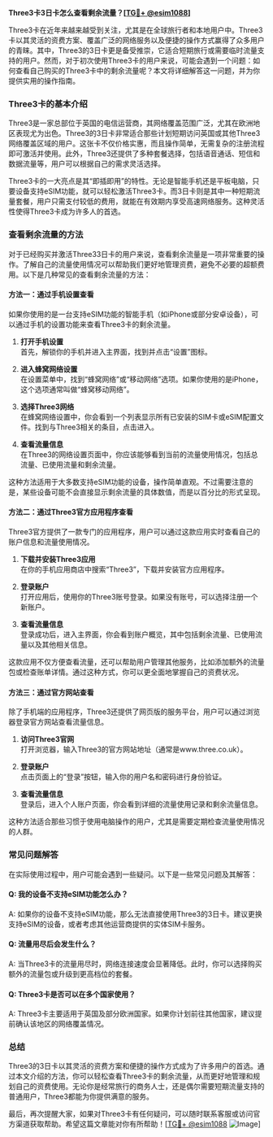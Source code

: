 **Three3卡3日卡怎么查看剩余流量？[[TG💪+ @esim1088](https://t.me/s/esim1088)]**

Three3卡在近年来越来越受到关注，尤其是在全球旅行者和本地用户中。Three3卡以其灵活的资费方案、覆盖广泛的网络服务以及便捷的操作方式赢得了众多用户的青睐。其中，Three3的3日卡更是备受推崇，它适合短期旅行或需要临时流量支持的用户。然而，对于初次使用Three3卡的用户来说，可能会遇到一个问题：如何查看自己购买的Three3卡中的剩余流量呢？本文将详细解答这一问题，并为你提供实用的操作指南。

### Three3卡的基本介绍

Three3是一家总部位于英国的电信运营商，其网络覆盖范围广泛，尤其在欧洲地区表现尤为出色。Three3的3日卡非常适合那些计划短期访问英国或其他Three3网络覆盖区域的用户。这张卡不仅价格实惠，而且操作简单，无需复杂的注册流程即可激活并使用。此外，Three3还提供了多种套餐选择，包括语音通话、短信和数据流量等，用户可以根据自己的需求灵活选择。

Three3卡的一大亮点是其“即插即用”的特性。无论是智能手机还是平板电脑，只要设备支持eSIM功能，就可以轻松激活Three3卡。而3日卡则是其中一种短期流量套餐，用户只需支付较低的费用，就能在有效期内享受高速网络服务。这种灵活性使得Three3卡成为许多人的首选。

### 查看剩余流量的方法

对于已经购买并激活Three33日卡的用户来说，查看剩余流量是一项非常重要的操作。了解自己的流量使用情况可以帮助我们更好地管理资费，避免不必要的超额费用。以下是几种常见的查看剩余流量的方法：

#### 方法一：通过手机设置查看

如果你使用的是一台支持eSIM功能的智能手机（如iPhone或部分安卓设备），可以通过手机的设置功能来查看Three3卡的剩余流量。

1. **打开手机设置**  
   首先，解锁你的手机并进入主界面，找到并点击“设置”图标。

2. **进入蜂窝网络设置**  
   在设置菜单中，找到“蜂窝网络”或“移动网络”选项。如果你使用的是iPhone，这个选项通常叫做“蜂窝移动网络”。

3. **选择Three3网络**  
   在蜂窝网络设置中，你会看到一个列表显示所有已安装的SIM卡或eSIM配置文件。找到与Three3相关的条目，点击进入。

4. **查看流量信息**  
   在Three3的网络设置页面中，你应该能够看到当前的流量使用情况，包括总流量、已使用流量和剩余流量。

这种方法适用于大多数支持eSIM功能的设备，操作简单直观。不过需要注意的是，某些设备可能不会直接显示剩余流量的具体数值，而是以百分比的形式呈现。

#### 方法二：通过Three3官方应用程序查看

Three3官方提供了一款专门的应用程序，用户可以通过这款应用实时查看自己的账户信息和流量使用情况。

1. **下载并安装Three3应用**  
   在你的手机应用商店中搜索“Three3”，下载并安装官方应用程序。

2. **登录账户**  
   打开应用后，使用你的Three3账号登录。如果没有账号，可以选择注册一个新账户。

3. **查看流量信息**  
   登录成功后，进入主界面，你会看到账户概览，其中包括剩余流量、已使用流量以及其他相关信息。

这款应用不仅方便查看流量，还可以帮助用户管理其他服务，比如添加额外的流量包或检查账单详情。通过这种方式，你可以更全面地掌握自己的资费状况。

#### 方法三：通过官方网站查看

除了手机端的应用程序，Three3还提供了网页版的服务平台，用户可以通过浏览器登录官方网站查看流量信息。

1. **访问Three3官网**  
   打开浏览器，输入Three3的官方网站地址（通常是www.three.co.uk）。

2. **登录账户**  
   点击页面上的“登录”按钮，输入你的用户名和密码进行身份验证。

3. **查看流量信息**  
   登录后，进入个人账户页面，你会看到详细的流量使用记录和剩余流量信息。

这种方法适合那些习惯于使用电脑操作的用户，尤其是需要定期检查流量使用情况的人群。

### 常见问题解答

在实际使用过程中，用户可能会遇到一些疑问。以下是一些常见问题及其解答：

#### Q: 我的设备不支持eSIM功能怎么办？

A: 如果你的设备不支持eSIM功能，那么无法直接使用Three3的3日卡。建议更换支持eSIM的设备，或者考虑其他运营商提供的实体SIM卡服务。

#### Q: 流量用尽后会发生什么？

A: 当Three3卡的流量用尽时，网络连接速度会显著降低。此时，你可以选择购买额外的流量包或升级到更高档位的套餐。

#### Q: Three3卡是否可以在多个国家使用？

A: Three3卡主要适用于英国及部分欧洲国家。如果你计划前往其他国家，建议提前确认该地区的网络覆盖情况。

### 总结

Three3的3日卡以其灵活的资费方案和便捷的操作方式成为了许多用户的首选。通过本文介绍的方法，你可以轻松查看Three3卡的剩余流量，从而更好地管理和规划自己的资费使用。无论你是经常旅行的商务人士，还是偶尔需要短期流量支持的普通用户，Three3都能为你提供满意的服务。

最后，再次提醒大家，如果对Three3卡有任何疑问，可以随时联系客服或访问官方渠道获取帮助。希望这篇文章能对你有所帮助！[[TG💪+ @esim1088](https://t.me/s/esim1088) ![Image](https://i.postimg.cc/4NQfJmqS/Snipaste-2025-05-13-00-14-12.png)]